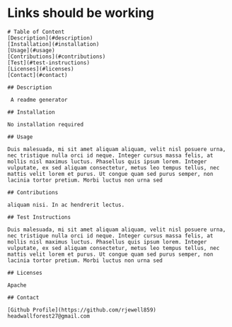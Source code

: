 # Links should be working 
    
    # Table of Content
    [Description](#description)
    [Installation](#installation)
    [Usage](#usage)
    [Contributions](#contributions)
    [Test](#test-instructions)
    [Licenses](#licenses)
    [Contact](#contact)

    ## Description

     A readme generator 

    ## Installation

    No installation required

    ## Usage

    Duis malesuada, mi sit amet aliquam aliquam, velit nisl posuere urna, nec tristique nulla orci id neque. Integer cursus massa felis, at mollis nisl maximus luctus. Phasellus quis ipsum lorem. Integer vulputate, ex sed aliquam consectetur, metus leo tempus tellus, nec mattis velit lorem et purus. Ut congue quam sed purus semper, non lacinia tortor pretium. Morbi luctus non urna sed  
    
    ## Contributions

    aliquam nisi. In ac hendrerit lectus.

    ## Test Instructions

    Duis malesuada, mi sit amet aliquam aliquam, velit nisl posuere urna, nec tristique nulla orci id neque. Integer cursus massa felis, at mollis nisl maximus luctus. Phasellus quis ipsum lorem. Integer vulputate, ex sed aliquam consectetur, metus leo tempus tellus, nec mattis velit lorem et purus. Ut congue quam sed purus semper, non lacinia tortor pretium. Morbi luctus non urna sed  

    ## Licenses

    Apache

    ## Contact

    [Github Profile](https://github.com/rjewell859)
    headwallforest27@gmail.com
        